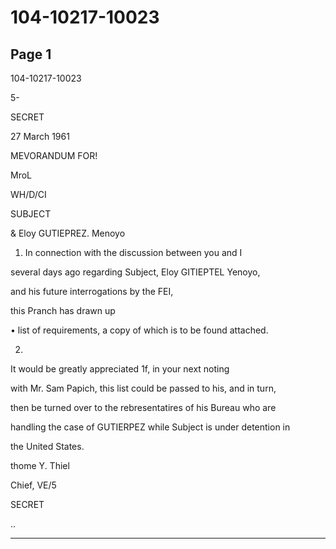 # 104-10217-10023

## Page 1

104-10217-10023

5-

SECRET

27 March 1961

MEVORANDUM FOR!

MroL

WH/D/CI

SUBJECT

& Eloy GUTIEPREZ. Menoyo

1. In connection with the discussion between you and I

several days ago regarding Subject, Eloy GITIEPTEL Yenoyo,

and his future interrogations by the FEI,

this Pranch has drawn up

• list of requirements, a copy of which is to be found attached.

2.

It would be greatly appreciated 1f, in your next noting

with Mr. Sam Papich, this list could be passed to his, and in turn,

then be turned over to the rebresentatires of his Bureau who are

handling the case of GUTIERPEZ while Subject is under detention in

the United States.

thome Y. Thiel

Chief, VE/5

SECRET

..

---

